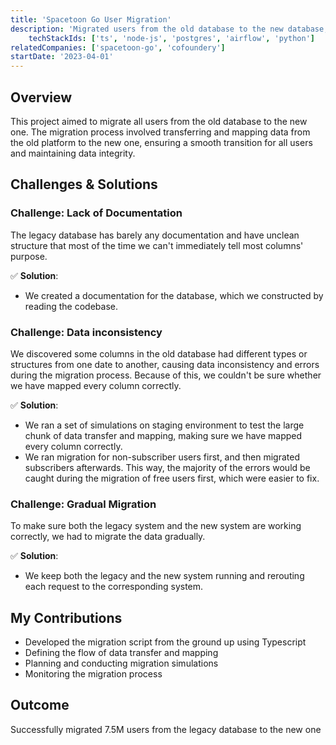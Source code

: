 ```yaml
---
title: 'Spacetoon Go User Migration'
description: 'Migrated users from the old database to the new database, ensuring seamless data transfer and maintaining data integrity.'
	techStackIds: ['ts', 'node-js', 'postgres', 'airflow', 'python']
relatedCompanies: ['spacetoon-go', 'cofoundery']
startDate: '2023-04-01'
---
```


## Overview

This project aimed to migrate all users from the old database to the new one. The migration process involved transferring and mapping data from the old platform to the new one, ensuring a smooth transition for all users and maintaining data integrity.

## Challenges & Solutions

### Challenge: Lack of Documentation

The legacy database has barely any documentation and have unclean structure that most of the time we can't immediately tell most columns' purpose.

✅ **Solution**:

- We created a documentation for the database, which we constructed by reading the codebase.

### Challenge: Data inconsistency

We discovered some columns in the old database had different types or structures from one date to another, causing data inconsistency and errors during the migration process. Because of this, we couldn't be sure whether we have mapped every column correctly.

✅ **Solution**:

- We ran a set of simulations on staging environment to test the large chunk of data transfer and mapping, making sure we have mapped every column correctly.
- We ran migration for non-subscriber users first, and then migrated subscribers afterwards. This way, the majority of the errors would be caught during the migration of free users first, which were easier to fix.

### Challenge: Gradual Migration

To make sure both the legacy system and the new system are working correctly, we had to migrate the data gradually.

✅ **Solution**:

- We keep both the legacy and the new system running and rerouting each request to the corresponding system.

## My Contributions

- Developed the migration script from the ground up using Typescript
- Defining the flow of data transfer and mapping
- Planning and conducting migration simulations
- Monitoring the migration process

## Outcome

Successfully migrated 7.5M users from the legacy database to the new one
